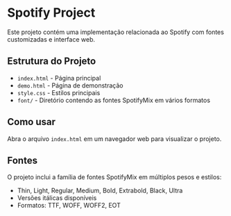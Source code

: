 # Spotify Project

Este projeto contém uma implementação relacionada ao Spotify com fontes customizadas e interface web.

## Estrutura do Projeto

- `index.html` - Página principal
- `demo.html` - Página de demonstração
- `style.css` - Estilos principais
- `font/` - Diretório contendo as fontes SpotifyMix em vários formatos

## Como usar

Abra o arquivo `index.html` em um navegador web para visualizar o projeto.

## Fontes

O projeto inclui a família de fontes SpotifyMix em múltiplos pesos e estilos:
- Thin, Light, Regular, Medium, Bold, Extrabold, Black, Ultra
- Versões itálicas disponíveis
- Formatos: TTF, WOFF, WOFF2, EOT